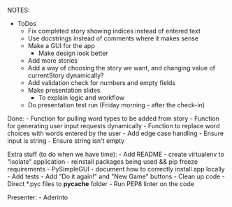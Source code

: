 NOTES:
- ToDos
    - Fix completed story showing indices instead of entered text
    - Use docstrings instead of comments where it makes sense
    - Make a GUI for the app
        - Make design look better
    - Add more stories
    - Add a way of choosing the story we want, and changing value of currentStory dynamically?
    - Add validation check for numbers and empty fields
    - Make presentation slides
        - To explain logic and workflow
    - Do presentation test run (Friday morning - after the check-in)

Done:
    - Function for pulling word types to be added from story 
    - Function for generating user input requests dynamically
    - Function to replace word choices with words entered by the user
    - Add edge case handling
        - Ensure input is string
        - Ensure string isn't empty

Extra stuff (to do when we have time):
    - Add README
        - create virtualenv to "isolate" application
        - reinstall packages being used && pip freeze requirements
            - PySimpleGUI
        - document how to correctly install app locally
    - Add tests
    - Add "Do it again!" and "New Game" buttons
    - Clean up code
        - Direct *.pyc files to __pycache__ folder
        - Run PEP8 linter on the code

Presenter:
    -  Aderinto
 